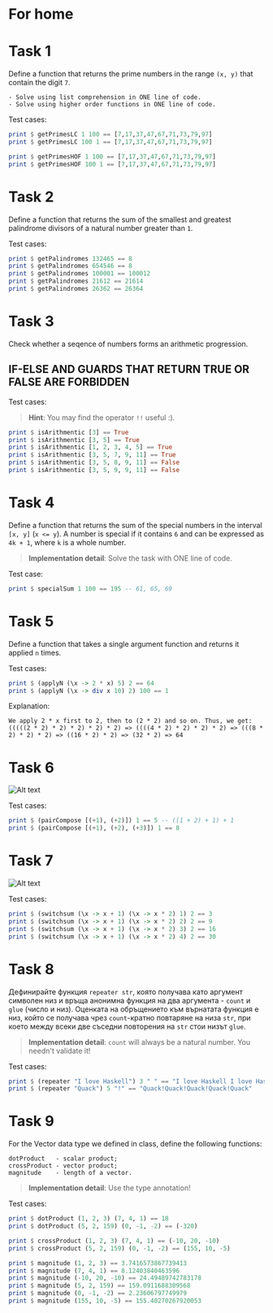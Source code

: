 # For home

# Task 1

Define a function that returns the prime numbers in the range `(x, y)` that contain the digit `7`.

    - Solve using list comprehension in ONE line of code.
    - Solve using higher order functions in ONE line of code.

Test cases:

```haskell
print $ getPrimesLC 1 100 == [7,17,37,47,67,71,73,79,97]
print $ getPrimesLC 100 1 == [7,17,37,47,67,71,73,79,97]

print $ getPrimesHOF 1 100 == [7,17,37,47,67,71,73,79,97]
print $ getPrimesHOF 100 1 == [7,17,37,47,67,71,73,79,97]
```

# Task 2

Define a function that returns the sum of the smallest and greatest palindrome divisors of a natural number greater than `1`.

Test cases:

```haskell
print $ getPalindromes 132465 == 8
print $ getPalindromes 654546 == 8
print $ getPalindromes 100001 == 100012
print $ getPalindromes 21612 == 21614
print $ getPalindromes 26362 == 26364
```

# Task 3

Check whether a seqence of numbers forms an arithmetic progression.

## IF-ELSE AND GUARDS THAT RETURN TRUE OR FALSE ARE FORBIDDEN

Test cases:

> **Hint**: You may find the operator `!!` useful :).

```haskell
print $ isArithmentic [3] == True
print $ isArithmentic [3, 5] == True
print $ isArithmentic [1, 2, 3, 4, 5] == True
print $ isArithmentic [3, 5, 7, 9, 11] == True
print $ isArithmentic [3, 5, 8, 9, 11] == False
print $ isArithmentic [3, 5, 9, 9, 11] == False
```

# Task 4

Define a function that returns the sum of the special numbers in the interval `[x, y]` (`x <= y`). A number is special if it contains `6` and can be expressed as `4k + 1`, where `k` is a whole number.

> **Implementation detail**: Solve the task with ONE line of code.

Test case:

```haskell
print $ specialSum 1 100 == 195 -- 61, 65, 69
```

# Task 5

Define a function that takes a single argument function and returns it applied `n` times.

Test cases:

```haskell
print $ (applyN (\x -> 2 * x) 5) 2 == 64
print $ (applyN (\x -> div x 10) 2) 100 == 1
```

Explanation:

    We apply 2 * x first to 2, then to (2 * 2) and so on. Thus, we get: (((((2 * 2) * 2) * 2) * 2) * 2) => ((((4 * 2) * 2) * 2) * 2) => (((8 * 2) * 2) * 2) => ((16 * 2) * 2) => (32 * 2) => 64

# Task 6

![Alt text](assets/forHomeTask5.png?raw=true "forHomeTask5.png")

Test cases:

```haskell
print $ (pairCompose [(+1), (+2)]) 1 == 5 -- ((1 + 2) + 1) + 1
print $ (pairCompose [(+1), (+2), (+3)]) 1 == 8
```

# Task 7

![Alt text](assets/forHomeTask6.png?raw=true "forHomeTask6.png")

Test cases:

```haskell
print $ (switchsum (\x -> x + 1) (\x -> x * 2) 1) 2 == 3
print $ (switchsum (\x -> x + 1) (\x -> x * 2) 2) 2 == 9
print $ (switchsum (\x -> x + 1) (\x -> x * 2) 3) 2 == 16
print $ (switchsum (\x -> x + 1) (\x -> x * 2) 4) 2 == 30
```

# Task 8

Дефинирайте функция `repeater str`, която получава като аргумент символен низ и връща анонимна функция на два аргумента - `count` и `glue` (число и низ). Оценката на обръщението към върнатата функция е низ, който се получава чрез `count`-кратно повтаряне на низа `str`, при което между всеки две съседни повторения на `str` стои низът `glue`.

> **Implementation detail**: `count` will always be a natural number. You needn't validate it!

Test cases:

```haskell
print $ (repeater "I love Haskell") 3 " " == "I love Haskell I love Haskell I love Haskell"
print $ (repeater "Quack") 5 "!" == "Quack!Quack!Quack!Quack!Quack"
```

# Task 9

For the Vector data type we defined in class, define the following functions:

    dotProduct   - scalar product;
    crossProduct - vector product;
    magnitude    - length of a vector.

> **Implementation detail**: Use the type annotation!

Test cases:

```haskell
print $ dotProduct (1, 2, 3) (7, 4, 1) == 18
print $ dotProduct (5, 2, 159) (0, -1, -2) == (-320)

print $ crossProduct (1, 2, 3) (7, 4, 1) == (-10, 20, -10)
print $ crossProduct (5, 2, 159) (0, -1, -2) == (155, 10, -5)

print $ magnitude (1, 2, 3) == 3.7416573867739413
print $ magnitude (7, 4, 1) == 8.12403840463596
print $ magnitude (-10, 20, -10) == 24.49489742783178
print $ magnitude (5, 2, 159) == 159.0911688309568
print $ magnitude (0, -1, -2) == 2.23606797749979
print $ magnitude (155, 10, -5) == 155.40270267920053
```
